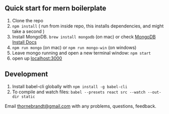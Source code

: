 ## Quick start for mern boilerplate

1. Clone the repo
2. `npm install` ( run from inside repo, this installs dependencies, and might take a second )
3. Install MongoDB.  `brew install mongodb` (on mac) or check [MongoDB Install Docs](https://docs.mongodb.com/manual/installation/)
4. `npm run mongo` (on mac) or `npm run mongo-win` (on windows)
5. Leave mongo running and open a new terminal window: `npm start`
6. open up [localhost:3000](http://localhost:3000/)



## Development

1. Install babel-cli globally with `npm install -g babel-cli`
2. To compile and watch files: `babel --presets react src --watch --out-dir static`

Email thornebrandt@gmail.com with any problems, questions, feedback.